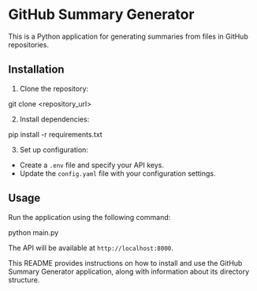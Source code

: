 # GitHub Summary Generator

This is a Python application for generating summaries from files in GitHub repositories.

## Installation

1. Clone the repository:

git clone <repository_url>


2. Install dependencies:

pip install -r requirements.txt


3. Set up configuration:

- Create a `.env` file and specify your API keys.
- Update the `config.yaml` file with your configuration settings.


## Usage

Run the application using the following command:

python main.py


The API will be available at `http://localhost:8000`.

This README provides instructions on how to install and use the GitHub Summary Generator application, along with information about its directory structure.

